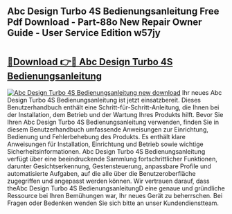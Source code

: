 ## Abc Design Turbo 4S Bedienungsanleitung Free Pdf Download - Part-88o New Repair Owner Guide - User Service Edition w57jy

# <h2><a href="http://df4txxw.blite.top/?on=Abc+Design+Turbo+4S+Bedienungsanleitung">🔗Download 👉🔴 Abc Design Turbo 4S Bedienungsanleitung</a></h2>

[![Abc Design Turbo 4S Bedienungsanleitung new download](https://i.imgur.com/lujVjoI.png)](http://df4txxw.blite.top/?on=Abc+Design+Turbo+4S+Bedienungsanleitung)
Ihr neues Abc Design Turbo 4S Bedienungsanleitung ist jetzt einsatzbereit. Dieses Benutzerhandbuch enthält eine Schritt-für-Schritt-Anleitung, die Ihnen bei der Installation, dem Betrieb und der Wartung Ihres Produkts hilft. Bevor Sie Ihren Abc Design Turbo 4S Bedienungsanleitung verwenden, finden Sie in diesem Benutzerhandbuch umfassende Anweisungen zur Einrichtung, Bedienung und Fehlerbehebung des Produkts. Es enthält klare Anweisungen für Installation, Einrichtung und Betrieb sowie wichtige Sicherheitsinformationen. Abc Design Turbo 4S Bedienungsanleitung verfügt über eine beeindruckende Sammlung fortschrittlicher Funktionen, darunter Gesichtserkennung, Gestensteuerung, anpassbare Profile und automatisierte Aufgaben, auf die alle über die Benutzeroberfläche zugegriffen und angepasst werden können. Wir vertrauen darauf, dass theAbc Design Turbo 4S BedienungsanleitungD eine genaue und gründliche Ressource bei Ihren Bemühungen war, Ihr neues Gerät zu beherrschen. Bei Fragen oder Bedenken wenden Sie sich bitte an unser Kundendienstteam.
